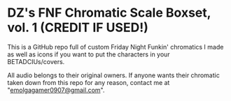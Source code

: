 # DZ's FNF Chromatic Scale Boxset, vol. 1 (CREDIT IF USED!)

This is a GitHub repo full of custom Friday Night Funkin' chromatics I made as well as icons if you want to put the characters in your BETADCIUs/covers. 

All audio belongs to their original owners. If anyone wants their chromatic taken down from this repo for any reason, contact me at "emolgagamer0907@gmail.com".
